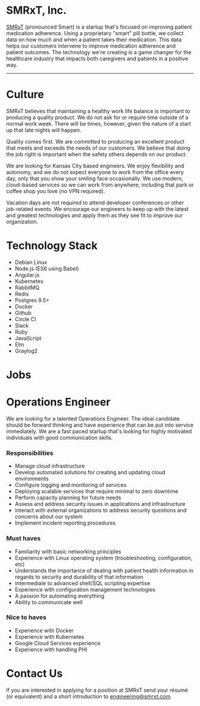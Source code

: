 # SMRxT, Inc.

[SMRxT](http://smrxt.com) (pronounced Smart) is a startup that's focused on improving patient medication adherence. Using a proprietary "smart" pill bottle, we collect data on how much and when a patient takes their medication. This data helps our customers intervene to improve medication adherence and patient outcomes. The technology we're creating is a game changer for the healthcare industry that impacts both caregivers and patients in a positive way.

________________
Culture
====

SMRxT believes that maintaining a healthy work life balance is important to producing a quality product. We do not ask for or require time outside of a normal work week. There will be times, however, given the nature of a start up that late nights will happen.

Quality comes first. We are committed to producing an excellent product that meets and exceeds the needs of our customers. We believe that doing the job right is important when the safety others depends on our product.

We are looking for Kansas City based engineers. We enjoy flexibility and autonomy, and we do not expect everyone to work from the office every day, only that you show your smiling face occasionally. We use modern, cloud-based services so we can work from anywhere; including that park or coffee shop you love (no VPN required).


Vacation days are not required to attend developer conferences or other job-related events. We encourage our engineers to keep up with the latest and greatest technologies and apply them as they see fit to improve our organization.

Technology Stack
===

* Debian Linux
* Node.js (ES6 using Babel)
* Angular.js
* Kubernetes
* RabbitMQ
* Redis
* Postgres 9.5+
* Docker
* Github
* Circle CI
* Slack
* Ruby
* JavaScript
* Elm
* Graylog2


Jobs
====

# Operations Engineer

We are looking for a talented Operations Engineer. The ideal candidate should be forward thinking and have experience that can be put into service immediately. We are a fast paced startup that's looking for highly motivated individuals with good communication skills.

### Responsibilities

* Manage cloud infrastructure
* Develop automated solutions for creating and updating cloud environments
* Configure logging and monitoring of services
* Deploying scalable services that require minimal to zero downtime
* Perform capacity planning for future needs
* Assess and address security issues in applications and infrastructure
* Interact with external organizations to address security questions and concerns about our system
* Implement incident reporting procedures

### Must haves

* Familiarity with basic networking principles
* Experience with Linux operating system (troubleshooting, configuration, etc)
* Understands the importance of dealing with patient health information in regards to security and durability of that information
* Intermediate to advanced shell/SQL scripting expertise
* Experience with configuration management technologies
* A passion for automating everything
* Ability to communicate well

### Nice to haves

* Experience with Docker
* Experience with Kubernetes
* Google Cloud Services experience
* Experience with handling PHI

Contact Us
===

If you are interested in applying for a position at SMRxT send your résumé (or equivalent) and a short introduction to engineering@smrxt.com.
